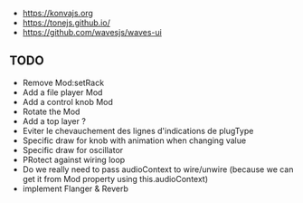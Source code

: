 
* https://konvajs.org
* https://tonejs.github.io/
* https://github.com/wavesjs/waves-ui

## TODO

* Remove Mod:setRack
* Add a file player Mod
* Add a control knob Mod
* Rotate the Mod
* Add a top layer ?
* Eviter le chevauchement des lignes d'indications de plugType
* Specific draw for knob with animation when changing value
* Specific draw for oscillator
* PRotect against wiring loop
* Do we really need to pass audioContext to wire/unwire (because we can get it from Mod property using this.audioContext)
* implement Flanger & Reverb
